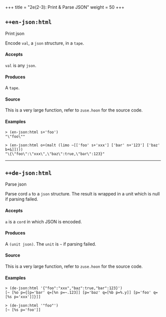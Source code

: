 +++
title = "2e(2-3): Print & Parse JSON"
weight = 50
+++

## `++en-json:html`

Print json

Encode `val`, a `json` structure, in a `tape`.

#### Accepts

`val` is any `json`.

#### Produces

A `tape`.

#### Source

This is a very large function, refer to `zuse.hoon` for the source code.

#### Examples

```
> (en-json:html s+'foo')
"\"foo\""
```

```
> (en-json:html o+(malt (limo ~[['foo' s+'xxx'] ['bar' n+'123'] ['baz' b+&]])))
"\{\"foo\":\"xxx\",\"baz\":true,\"bar\":123}"
```

---

## `++de-json:html`

Parse json

Parse cord `a` to a `json` structure. The result is wrapped in a unit which is null if parsing failed.

#### Accepts

`a` is a `cord` in which JSON is encoded.

#### Produces

A `(unit json)`. The `unit` is `~` if parsing failed.

#### Source

This is a very large function, refer to `zuse.hoon` for the source code.

#### Examples

```
> (de-json:html '{"foo":"xxx","baz":true,"bar":123}')
[~ [%o p={[p='bar' q=[%n p=~.123]] [p='baz' q=[%b p=%.y]] [p='foo' q=[%s p='xxx']]}]]
```

```
> (de-json:html '"foo"')
[~ [%s p='foo']]
```
